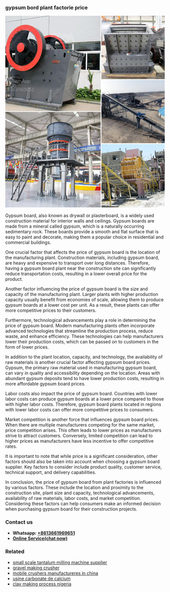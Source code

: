 <h3>gypsum bord plant factorie price</h3><img src='1704791634.jpg' alt=''><p>Gypsum board, also known as drywall or plasterboard, is a widely used construction material for interior walls and ceilings. Gypsum boards are made from a mineral called gypsum, which is a naturally occurring sedimentary rock. These boards provide a smooth and flat surface that is easy to paint and decorate, making them a popular choice in residential and commercial buildings.</p><p>One crucial factor that affects the price of gypsum board is the location of the manufacturing plant. Construction materials, including gypsum board, are heavy and expensive to transport over long distances. Therefore, having a gypsum board plant near the construction site can significantly reduce transportation costs, resulting in a lower overall price for the product.</p><p>Another factor influencing the price of gypsum board is the size and capacity of the manufacturing plant. Larger plants with higher production capacity usually benefit from economies of scale, allowing them to produce gypsum boards at a lower cost per unit. As a result, these plants can offer more competitive prices to their customers.</p><p>Furthermore, technological advancements play a role in determining the price of gypsum board. Modern manufacturing plants often incorporate advanced technologies that streamline the production process, reduce waste, and enhance efficiency. These technologies can help manufacturers lower their production costs, which can be passed on to customers in the form of lower prices.</p><p>In addition to the plant location, capacity, and technology, the availability of raw materials is another crucial factor affecting gypsum board prices. Gypsum, the primary raw material used in manufacturing gypsum board, can vary in quality and accessibility depending on the location. Areas with abundant gypsum deposits tend to have lower production costs, resulting in more affordable gypsum board prices.</p><p>Labor costs also impact the price of gypsum board. Countries with lower labor costs can produce gypsum boards at a lower price compared to those with higher labor costs. Therefore, gypsum board plants located in regions with lower labor costs can offer more competitive prices to consumers.</p><p>Market competition is another force that influences gypsum board prices. When there are multiple manufacturers competing for the same market, price competition arises. This often leads to lower prices as manufacturers strive to attract customers. Conversely, limited competition can lead to higher prices as manufacturers have less incentive to offer competitive rates.</p><p>It is important to note that while price is a significant consideration, other factors should also be taken into account when choosing a gypsum board supplier. Key factors to consider include product quality, customer service, technical support, and delivery capabilities.</p><p>In conclusion, the price of gypsum board from plant factories is influenced by various factors. These include the location and proximity to the construction site, plant size and capacity, technological advancements, availability of raw materials, labor costs, and market competition. Considering these factors can help consumers make an informed decision when purchasing gypsum board for their construction projects.</p><h3>Contact us</h3><ul><li><strong>Whatsapp:&nbsp;<a href="https://wa.me/8613661969651">+8613661969651</a></strong></li><li><a href="https://swt.shibang-china.com/?git&amp;zhl&amp;gypsum bord plant factorie price"><strong>Online Service(chat now)</strong></a></li></ul><h3>Related</h3><ul><li><a href='small scale tantalum milling machine supplier.md'>small scale tantalum milling machine supplier</a></li><li><a href='gravel making crusher.md'>gravel making crusher</a></li><li><a href='mobile crushers manufactureres in china.md'>mobile crushers manufactureres in china</a></li><li><a href='usine carbonate de calcium.md'>usine carbonate de calcium</a></li><li><a href='clay making process nigeria.md'>clay making process nigeria</a></li></ul>